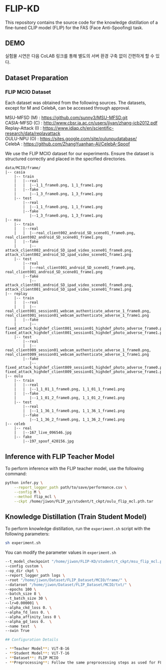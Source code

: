 # FLIP-KD
This repository contains the source code for the knowledge distillation of a fine-tuned CLIP model (FLIP) for the FAS (Face Anti-Spoofing) task.

## DEMO

실험물 시연은 다음 CoLAB 링크를 통해 별도의 서버 환경 구축 없이 간편하게 할 수 있다.

## Dataset Preparation

### FLIP MCIO Dataset

Each dataset was obtained from the following sources. 
The datasets, except for M and CelebA, can be accessed through approval.

MSU-MFSD (M) : https://github.com/sunny3/MSU-MFSD.git <br>
CASIA-MFSD (C) : http://www.cbsr.ia.ac.cn/users/jjyan/zhang-icb2012.pdf <br>
Replay-Attack (I) : https://www.idiap.ch/en/scientific-research/data/replayattack <br>
OULU-NPU (O) : https://sites.google.com/site/oulunpudatabase/ <br>
CelebA : https://github.com/ZhangYuanhan-AI/CelebA-Spoof <br>

We use the FLIP MCIO dataset for our experiments. Ensure the dataset is structured correctly and placed in the specified directories.

   ```
   data/MCIO/frame/
   |-- casia
       |-- train
       |   |--real
       |   |  |--1_1_frame0.png, 1_1_frame1.png 
       |   |--fake
       |      |--1_3_frame0.png, 1_3_frame1.png 
       |-- test
           |--real
           |  |--1_1_frame0.png, 1_1_frame1.png 
           |--fake
              |--1_3_frame0.png, 1_3_frame1.png 
   |-- msu
       |-- train
       |   |--real
       |   |  |--real_client002_android_SD_scene01_frame0.png, real_client002_android_SD_scene01_frame1.png
       |   |--fake
       |      |--attack_client002_android_SD_ipad_video_scene01_frame0.png, attack_client002_android_SD_ipad_video_scene01_frame1.png
       |-- test
           |--real
           |  |--real_client001_android_SD_scene01_frame0.png, real_client001_android_SD_scene01_frame1.png
           |--fake
              |--attack_client001_android_SD_ipad_video_scene01_frame0.png, attack_client001_android_SD_ipad_video_scene01_frame1.png
   |-- replay
       |-- train
       |   |--real
       |   |  |--real_client001_session01_webcam_authenticate_adverse_1_frame0.png, real_client001_session01_webcam_authenticate_adverse_1_frame1.png
       |   |--fake
       |      |--fixed_attack_highdef_client001_session01_highdef_photo_adverse_frame0.png, fixed_attack_highdef_client001_session01_highdef_photo_adverse_frame1.png
       |-- test
           |--real
           |  |--real_client009_session01_webcam_authenticate_adverse_1_frame0.png, real_client009_session01_webcam_authenticate_adverse_1_frame1.png
           |--fake
              |--fixed_attack_highdef_client009_session01_highdef_photo_adverse_frame0.png, fixed_attack_highdef_client009_session01_highdef_photo_adverse_frame1.png
   |-- oulu
       |-- train
       |   |--real
       |   |  |--1_1_01_1_frame0.png, 1_1_01_1_frame1.png
       |   |--fake
       |      |--1_1_01_2_frame0.png, 1_1_01_2_frame1.png
       |-- test
           |--real
           |  |--1_1_36_1_frame0.png, 1_1_36_1_frame1.png
           |--fake
              |--1_1_36_2_frame0.png, 1_1_36_2_frame1.png
   |-- celeb
       |-- real
       |   |--167_live_096546.jpg
       |-- fake
           |--197_spoof_420156.jpg       
   ```

## Inference with FLIP Teacher Model

To perform inference with the FLIP teacher model, use the following command:

```bash
python infer.py \
    --report_logger_path path/to/save/performance.csv \
    --config M \
    --method flip_mcl \
    --ckpt /home/jiwon/FLIP_yy/student/t_ckpt/oulu_flip_mcl.pth.tar
```

## Knowledge Distillation (Train Student Model)

To perform knowledge distillation, run the `experiment.sh` script with the following parameters:
```bash
sh experiment.sh
```

You can modify the parameter values in `experiment.sh`

```bash
--t_model_checkpoint "/home/jiwon/FLIP-KD/student/t_ckpt/msu_flip_mcl.pth.tar" \
--config custom \
--op_dir ckpt \
--report_logger_path logs \
--root "/home/jiwon/Dataset/FLIP_Dataset/MCIO/frame/" \
--dataroot "/home/jiwon/Dataset/FLIP_Dataset/MCIO/txt/" \
--epochs 100 \
--batch_size 8 \
--t_batch_size 30 \
--lr=0.000001 \
--alpha_ckd_loss 0. \
--alpha_fd_loss 0. \
--alpha_affinity_loss 0 \
--alpha_gd_loss 0.  \
--name test  \
--swin True

## Configuration Details

- **Teacher Model**: ViT-B-16
- **Student Model**: ViT-T-16
- **Dataset**: FLIP MCIO
- **Preprocessing**: Follow the same preprocessing steps as used for FLIP.
